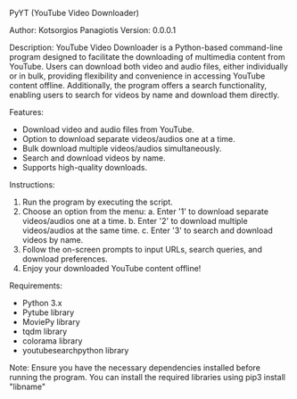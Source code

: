 PyYT (YouTube Video Downloader)

Author: Kotsorgios Panagiotis
Version: 0.0.0.1

Description:
YouTube Video Downloader is a Python-based command-line program designed to facilitate the downloading of multimedia content from YouTube. Users can download both video and audio files, either individually or in bulk, providing flexibility and convenience in accessing YouTube content offline. Additionally, the program offers a search functionality, enabling users to search for videos by name and download them directly.

Features:
- Download video and audio files from YouTube.
- Option to download separate videos/audios one at a time.
- Bulk download multiple videos/audios simultaneously.
- Search and download videos by name.
- Supports high-quality downloads.

Instructions:
1. Run the program by executing the script.
2. Choose an option from the menu:
    a. Enter '1' to download separate videos/audios one at a time.
    b. Enter '2' to download multiple videos/audios at the same time.
    c. Enter '3' to search and download videos by name.
3. Follow the on-screen prompts to input URLs, search queries, and download preferences.
4. Enjoy your downloaded YouTube content offline!

Requirements:
- Python 3.x
- Pytube library
- MoviePy library
- tqdm library
- colorama library
- youtubesearchpython library

Note:
Ensure you have the necessary dependencies installed before running the program. You can install the required libraries using pip3 install "libname"

